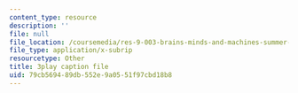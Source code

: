 ```yaml
---
content_type: resource
description: ''
file: null
file_location: /coursemedia/res-9-003-brains-minds-and-machines-summer-course-summer-2015/79cb569489db552e9a0551f97cbd18b8_Unvy1L_NH0c.vtt
file_type: application/x-subrip
resourcetype: Other
title: 3play caption file
uid: 79cb5694-89db-552e-9a05-51f97cbd18b8
---
```

